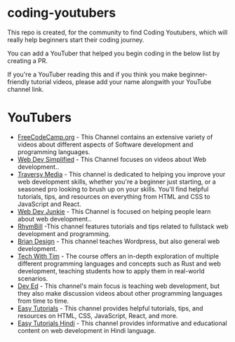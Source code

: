 # coding-youtubers

This repo is created, for the community to find Coding Youtubers, which will really help beginners start their coding journey.

You can add a YouTuber that helped you begin coding in the below list by creating a PR.

If you're a YouTuber reading this and if you think you make beginner-friendly tutorial videos, please add your name alongwith your YouTube channel link.

# YouTubers
- [FreeCodeCamp.org](https://www.youtube.com/Freecodecamp) - This Channel contains an extensive variety of videos about different aspects of Software development and programming languages.
- [Web Dev Simplified](https://www.youtube.com/WebDevSimplified) - This Channel focuses on videos about Web development..
- [Traversy Media](https://www.youtube.com/TraversyMedia) - This channel is dedicated to helping you improve your web development skills, whether you're a beginner just starting, or a seasoned pro looking to brush up on your skills. You'll find helpful tutorials, tips, and resources on everything from HTML and CSS to JavaScript and React.
- [Web Dev Junkie](https://www.youtube.com/WebDevJunkie) - This Channel is focused on helping people learn about web development..
- [RhymBill](https://www.youtube.com/RhymBil) -This channel features tutorials and tips related to fullstack web development and programming.
- [Brian Design](https://www.youtube.com/channel/UCsKsymTY_4BYR-wytLjex7A) - This channel teaches Wordpress, but also general web development.
- [Tech With Tim](https://youtube.com/techwithtim) - The course offers an in-depth exploration of multiple different programming languages and concepts such as Rust and web development, teaching students how to apply them in real-world scenarios.
- [Dev Ed](https://www.youtube.com/DevEd) - This channel's main focus is teaching web development, but they also make discussion videos about other programming languages from time to time.
- [Easy Tutorials](https://www.youtube.com/EasyTutorialsVideo) - This channel provides helpful tutorials, tips, and resources on HTML, CSS, JavaScript, React, and more.
- [Easy Tutorials Hindi](https://www.youtube.com/EasyTutorialsVideo) - This channel provides informative and educational content on web development in  Hindi language.
